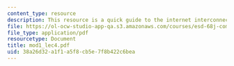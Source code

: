 ```yaml
---
content_type: resource
description: This resource is a quick guide to the internet interconnection.
file: https://ol-ocw-studio-app-qa.s3.amazonaws.com/courses/esd-68j-communications-and-information-policy-spring-2006/38a26d32a1f1a5f8cb5e7f8b422c6bea_mod1_lec4.pdf
file_type: application/pdf
resourcetype: Document
title: mod1_lec4.pdf
uid: 38a26d32-a1f1-a5f8-cb5e-7f8b422c6bea
---
```

